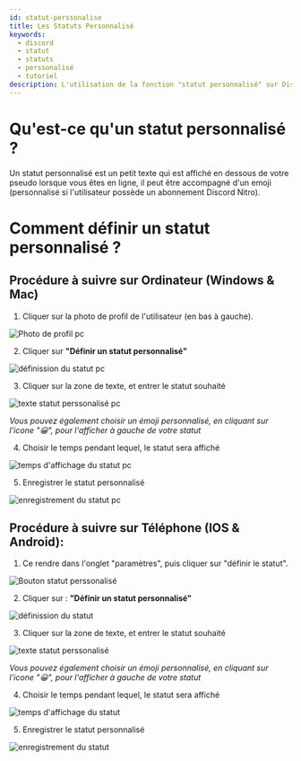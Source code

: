 ```yaml
---
id: statut-perssonalise
title: Les Statuts Personnalisé
keywords:
  - discord
  - statut
  - statuts
  - perssonalisé
  - tutoriel
description: L'utilisation de la fonction "statut personnalisé" sur Discord
---
```

# Qu'est-ce qu'un statut personnalisé ?
Un statut personnalisé est un petit texte qui est affiché en dessous de votre pseudo lorsque vous êtes en ligne, il peut être accompagné d'un emoji (personnalisé si l'utilisateur possède un abonnement Discord Nitro).

# Comment définir un statut personnalisé ?
## Procédure à suivre sur Ordinateur (Windows & Mac)
1) Cliquer sur la photo de profil de l'utilisateur (en bas à gauche). 

![Photo de profil pc](https://i.discord.fr/I6h.png) 

2) Cliquer sur **"Définir un statut personnalisé"**

![définission du statut pc](https://i.discord.fr/q8j.jpg)

3) Cliquer sur la zone de texte, et entrer le statut souhaité

![texte statut perssonalisé pc](https://i.discord.fr/bz5.png)

*Vous pouvez également choisir un émoji personnalisé, en cliquant sur l'icone "😀", pour l'afficher à gauche de votre statut*
 
4) Choisir le temps pendant lequel, le statut sera affiché

![temps d'affichage du statut pc](https://i.discord.fr/OaR.png)

5) Enregistrer le statut personnalisé

![enregistrement du statut pc](https://i.discord.fr/7gS.png)


## Procédure à suivre sur Téléphone (IOS & Android):

1) Ce rendre dans l'onglet "paramètres", puis cliquer sur "définir le statut".

![Bouton statut perssonalisé](https://i.discord.fr/EIm.jpg)

2) Cliquer sur : **"Définir un statut personnalisé"**

![définission du statut](https://i.discord.fr/i98.jpg)

3) Cliquer sur la zone de texte, et entrer le statut souhaité

![texte statut perssonalisé](https://i.discord.fr/hgt.png)

*Vous pouvez également choisir un émoji personnalisé, en cliquant sur l'icone "😀", pour l'afficher à gauche de votre statut*

4) Choisir le temps pendant lequel, le statut sera affiché

![temps d'affichage du statut](https://i.discord.fr/Eio.png)

5) Enregistrer le statut personnalisé

![enregistrement du statut](https://i.discord.fr/lmN.png)


